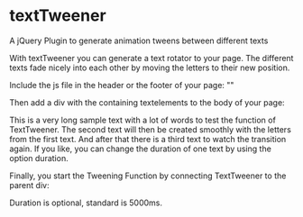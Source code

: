 # textTweener
A jQuery Plugin to generate animation tweens between different texts

With textTweener you can generate a text rotator to your page. The different texts fade nicely into each other by moving the letters to their new position. 

Include the js file in the header or the footer of your page:
"<script src="jquery-textTweener.min.js"></script>"

Then add a div with the containing textelements to the body of your page:
<div id="texttween">
<span class="text">This is a very long sample text with a lot of words to test the function of TextTweener.</span>
<span class="text">The second text will then be created smoothly with the letters from the first text.</span>
<span class="text">And after that there is a third text to watch the transition again.</span>
<span class="text">If you like, you can change the duration of one text by using the option duration.</span>
</div>

Finally, you start the Tweening Function by connecting TextTweener to the parent div:
<script>
$("#texttween").TextTweener({
	duration: "5000"
});
</script>

Duration is optional, standard is 5000ms.
